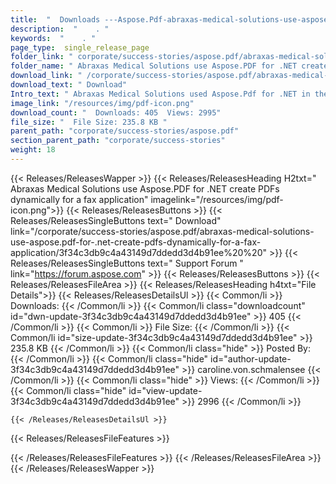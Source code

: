 ```yaml
---
title:  "  Downloads ---Aspose.Pdf-abraxas-medical-solutions-use-aspose.pdf-for-.net-create-pdfs-dynamically-for-a-fax-application . " 
description:  "    . " 
keywords:  "    . " 
page_type:  single_release_page
folder_link: " corporate/success-stories/aspose.pdf/abraxas-medical-solutions-use-aspose.pdf-for-.net-create-pdfs-dynamically-for-a-fax-application/"
folder_name: " Abraxas Medical Solutions use Aspose.PDF for .NET create PDFs dynamically for a fax application"
download_link: " /corporate/success-stories/aspose.pdf/abraxas-medical-solutions-use-aspose.pdf-for-.net-create-pdfs-dynamically-for-a-fax-application/3f34c3db9c4a43149d7ddedd3d4b91ee"
download_text: " Download"
Intro_text: " Abraxas Medical Solutions used Aspose.Pdf for .NET in their product to give the ..."
image_link: "/resources/img/pdf-icon.png"
download_count: "  Downloads: 405  Views: 2995"
file_size: "  File Size: 235.8 KB "
parent_path: "corporate/success-stories/aspose.pdf"
section_parent_path: "corporate/success-stories"
weight: 18
---
```


{{< Releases/ReleasesWapper >}}
  {{< Releases/ReleasesHeading H2txt=" Abraxas Medical Solutions use Aspose.PDF for .NET create PDFs dynamically for a fax application" imagelink="/resources/img/pdf-icon.png">}}
  {{< Releases/ReleasesButtons >}}
    {{< Releases/ReleasesSingleButtons text=" Download" link="/corporate/success-stories/aspose.pdf/abraxas-medical-solutions-use-aspose.pdf-for-.net-create-pdfs-dynamically-for-a-fax-application/3f34c3db9c4a43149d7ddedd3d4b91ee%20%20" >}}
    {{< Releases/ReleasesSingleButtons text=" Support Forum " link="https://forum.aspose.com" >}}
  {{< Releases/ReleasesButtons >}}
  {{< Releases/ReleasesFileArea >}}
    {{< Releases/ReleasesHeading h4txt="File Details">}}
    {{< Releases/ReleasesDetailsUl >}}
            {{< Common/li  >}} Downloads: {{< /Common/li >}} 
      {{< Common/li class="downloadcount" id="dwn-update-3f34c3db9c4a43149d7ddedd3d4b91ee" >}} 405 {{< /Common/li >}} 
      {{< Common/li  >}} File Size: {{< /Common/li >}} 
      {{< Common/li id="size-update-3f34c3db9c4a43149d7ddedd3d4b91ee" >}} 235.8 KB {{< /Common/li >}} 
      {{< Common/li  class="hide" >}} Posted By: {{< /Common/li >}} 
      {{< Common/li class="hide" id="author-update-3f34c3db9c4a43149d7ddedd3d4b91ee" >}} caroline.von.schmalensee {{< /Common/li >}} 
      {{< Common/li class="hide"  >}} Views: {{< /Common/li >}} 
      {{< Common/li class="hide" id="view-update-3f34c3db9c4a43149d7ddedd3d4b91ee" >}} 2996 {{< /Common/li >}} 

    {{< /Releases/ReleasesDetailsUl >}}

  {{< Releases/ReleasesFileFeatures >}}
      
  {{< /Releases/ReleasesFileFeatures >}}
 {{< /Releases/ReleasesFileArea >}}
{{< /Releases/ReleasesWapper >}}


